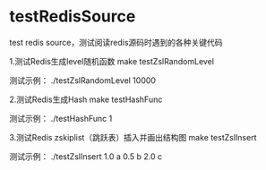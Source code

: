# testRedisSource
test redis source，测试阅读redis源码时遇到的各种关键代码

1.测试Redis生成level随机函数
make testZslRandomLevel

测试示例：
./testZslRandomLevel 10000

2.测试Redis生成Hash
make testHashFunc

测试示例：
./testHashFunc 1

3.测试Redis zskiplist（跳跃表）插入并画出结构图
make testZslInsert

测试示例：
./testZslInsert 1.0 a 0.5 b 2.0 c
